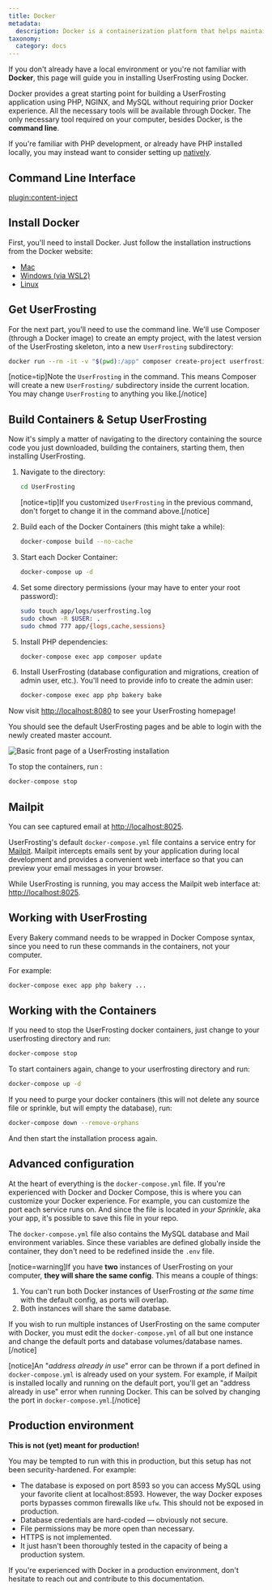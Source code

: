 ```yaml
---
title: Docker
metadata:
  description: Docker is a containerization platform that helps maintain consistent behavior across different development and production environments.
taxonomy:
  category: docs
---
```


If you don't already have a local environment or you're not familiar with **Docker**, this page will guide you in installing UserFrosting using Docker.

Docker provides a great starting point for building a UserFrosting application using PHP, NGINX, and MySQL without requiring prior Docker experience. All the necessary tools will be available through Docker. The only necessary tool required on your computer, besides Docker, is the **command line**.

If you're familiar with PHP development, or already have PHP installed locally, you may instead want to consider setting up [natively](/installation/environment/native).

## Command Line Interface

[plugin:content-inject](/04.installation/_modular/cli)

## Install Docker
First, you'll need to install Docker. Just follow the installation instructions from the Docker website:
- [Mac](https://docs.docker.com/desktop/install/mac-install/)
- [Windows (via WSL2)](https://docs.docker.com/desktop/install/windows-install/)
- [Linux](https://docs.docker.com/desktop/install/linux-install/)

## Get UserFrosting 

For the next part, you'll need to use the command line. We'll use Composer (through a Docker image) to create an empty project, with the latest version of the UserFrosting skeleton, into a new `UserFrosting` subdirectory:

```bash
docker run --rm -it -v "$(pwd):/app" composer create-project userfrosting/userfrosting UserFrosting "^5.1" --no-scripts --no-install --ignore-platform-reqs
```

[notice=tip]Note the `UserFrosting` in the command. This means Composer will create a new `UserFrosting/` subdirectory inside the current location. You may change `UserFrosting` to anything you like.[/notice]

## Build Containers & Setup UserFrosting

Now it's simply a matter of navigating to the directory containing the source code you just downloaded, building the containers, starting them, then installing UserFrosting. 

1. Navigate to the directory:
   
   ```bash
   cd UserFrosting
   ```

   [notice=tip]If you customized `UserFrosting` in the previous command, don't forget to change it in the command above.[/notice]

2. Build each of the Docker Containers (this might take a while):
   
   ```bash
   docker-compose build --no-cache
   ```

3. Start each Docker Container:
   
   ```bash
   docker-compose up -d
   ```

4. Set some directory permissions (your may have to enter your root password):
   
   ```bash
   sudo touch app/logs/userfrosting.log
   sudo chown -R $USER: .
   sudo chmod 777 app/{logs,cache,sessions}
   ```

5. Install PHP dependencies:
   
   ```bash
   docker-compose exec app composer update
   ```

6. Install UserFrosting (database configuration and migrations, creation of admin user, etc.). You'll need to provide info to create the admin user:
   
   ```bash
   docker-compose exec app php bakery bake
   ```

Now visit [http://localhost:8080](http://localhost:8080) to see your UserFrosting homepage!

You should see the default UserFrosting pages and be able to login with the newly created master account. 

![Basic front page of a UserFrosting installation](/images/front-page.png)

To stop the containers, run : 

```bash
docker-compose stop
```

## Mailpit

You can see captured email at [http://localhost:8025](http://localhost:8025).

UserFrosting's default `docker-compose.yml` file contains a service entry for [Mailpit](https://github.com/axllent/mailpit). Mailpit intercepts emails sent by your application during local development and provides a convenient web interface so that you can preview your email messages in your browser. 

While UserFrosting is running, you may access the Mailpit web interface at: [http://localhost:8025](http://localhost:8025).

## Working with UserFrosting

Every Bakery command needs to be wrapped in Docker Compose syntax, since you need to run these commands in the containers, not your computer.

For example:

```bash
docker-compose exec app php bakery ...
```

## Working with the Containers

If you need to stop the UserFrosting docker containers, just change to your userfrosting directory and run:

```bash
docker-compose stop
```

To start containers again, change to your userfrosting directory and run:

```bash
docker-compose up -d
```

If you need to purge your docker containers (this will not delete any source file or sprinkle, but will empty the database), run:

```bash
docker-compose down --remove-orphans
```

And then start the installation process again.

## Advanced configuration

At the heart of everything is the `docker-compose.yml` file. If you're experienced with Docker and Docker Compose, this is where you can customize your Docker experience. For example, you can customize the port each service runs on. And since the file is located in *your Sprinkle*, aka your app, it's possible to save this file in your repo.

The `docker-compose.yml` file also contains the MySQL database and Mail environment variables. Since these variables are defined globally inside the container, they don't need to be redefined inside the `.env` file.

[notice=warning]If you have **two** instances of UserFrosting on your computer, **they will share the same config**. This means a couple of things:

1. You can't run both Docker instances of UserFrosting *at the same time* with the default config, as ports will overlap.
2. Both instances will share the same database.

If you wish to run multiple instances of UserFrosting on the same computer with Docker, you must edit the `docker-compose.yml` of all but one instance and change the default ports and database volumes/database names.[/notice]

[notice]An "*address already in use*" error can be thrown if a port defined in `docker-compose.yml` is already used on your system. For example, if Mailpit is installed locally and running on the default port, you'll get an "address already in use" error when running Docker. This can be solved by changing the port in `docker-compose.yml`.[/notice]

## Production environment

**This is not (yet) meant for production!**

You may be tempted to run with this in production, but this setup has not been security-hardened. For example:

- The database is exposed on port 8593 so you can access MySQL using your favorite client at localhost:8593. However,
  the way Docker exposes ports bypasses common firewalls like `ufw`. This should not be exposed in production.
- Database credentials are hard-coded — obviously not secure.
- File permissions may be more open than necessary.
- HTTPS is not implemented.
- It just hasn't been thoroughly tested in the capacity of being a production system.

If you're experienced with Docker in a production environment, don't hesitate to reach out and contribute to this documentation.
